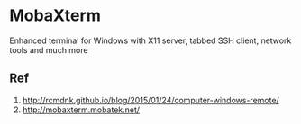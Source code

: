 # MobaXterm
Enhanced terminal for Windows with X11 server, tabbed SSH client,
network tools and much more

## Ref
1. http://rcmdnk.github.io/blog/2015/01/24/computer-windows-remote/
2. http://mobaxterm.mobatek.net/
